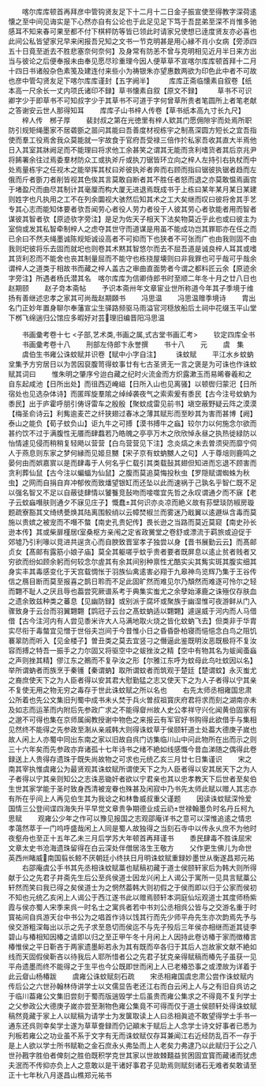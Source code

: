 <!-- { "loadSidebar": true } -->
　　喀尔库库顿首再拜彦中管钩贤友足下十二月十二日金子振宣使至得教字深荷逺懐之至中间见诲实是下心然亦自有公论也于此足见足下笃于吾昆弟至深不肖惟多驰感耳不知来春可果至都不付下棋枰防等皆已领此时请家兄使想已逹度贤友亦必喜也此间公私皆望家兄早来闲报吾兄知之文书一节克明甚是用心縁不肖小女病【旁添四五十日竟至逝去不胜悲塞奈何奈何】及身常有防恙不曾与克明相见近月半日来方出当与彼论之后便奉报未由奉见愿尽珍重理今因人便草草不宣喀尔库库顿首拜十二月十四日书诸般杂色素笺及建连付来些小为祷银朱亦望惠数两欲为印色此中者不可故也彦中管勾贤友足下喀尔库库谨封【五字阙半】
　　库库正斋临懐素自叙卷【纸本高一尺余长一丈内项氏诸印不録】草书懐素自叙【原文不録】
　　草书不可识卿字少于即草书不可知叔字少于其草书不可道于字何曾草所贵者笔圆所上者笔老献之答谢安云世人那得知耳
　　库库子山书梓人传卷【草书纸本高九寸长九尺】
　　梓人传　桞子厚
　　裴封叔之第在光徳里有梓人欵其门愿佣隙宇而处焉所职防引规矩绳墨家不居砻斵之噐问其能曰吾善度材视栋宇之制髙深圆方短长之宜吾指使而羣工役焉舍我众莫能就一宇故食于官府吾受禄三倍作扵私家吾收其直大半焉他日入其室其牀阙足而不能理曰将求他工余甚笑之谓其无能而贪利嗜货者其后京兆尹将餙署余往过焉委羣材防众工或执斧斤或执刀锯皆环立向之梓人左持引右执杖而中处焉量栋宇之任视木之能举挥其杖曰斧彼执斧者奔而右顾而指曰锯彼执锯者趋而左俄而斤者斵刀者削皆视其色俟其言莫敢自断者其不胜任者怒而退之亦莫敢愠焉画宫于堵盈尺而曲尽其制计其毫厘而构大厦无进退焉既成书于上栋曰某年某月某日某建则姓字也凡执用之工不在列余圜视大骇然后知其术之工大矣继而叹曰彼将舍其手艺专其心志而能知体要者欤吾闻劳心者役人劳力者役于人彼其劳心者欤能者用而智者谋彼其智者欤【原迹欤字旁注】是足为佐天子相天下法矣物莫近乎此也或曰彼主为室倘或发其私智牵制梓人之虑夺其世守而道谋是用虽不能成功岂其罪耶亦在任之而已余曰不然夫绳墨诚陈规矩诚设高者不可抑而下也狭者不可张而广也由我则固不由我则圯彼将乐去固而就圯也则卷其术黙其智悠尔而去不屈吾道是诚良梓人耳其或嗜其货利忍而不能舍也丧其制量屈而不能守也栋挠屋壊则曰非我罪也可乎哉可乎哉余谓梓人之道类于相故书而藏之梓人盖古之审曲直面势者今谓之都料匠云余【原迹余字旁注】所遇者杨氏潜其名　喀尔库库为信卿侍郎书时至顺二年冬十月之廿八日也赵期颐
　　赵子竒本斋帖
　　予识本斋卅年文章宦业世所称道今年其子季境于维扬有善继述忠孝之家其可尚哉赵期頥书
　　冯思温
　　冯思温赠季境诗
　　胄出名门正妙年置身聊尔奉藩宣尘生驿路频驱马雨溢官河穏放船后土祠中花缀玉平山堂下桞飞绵遄归公馆应多暇好对芸理旧编晋阳冯思温

　　书画彚考卷十七
<子部,艺术类,书画之属,式古堂书画汇考>
　　钦定四库全书
　　书画彚考卷十八
　　刑部左侍郎卞永誉撰
　　书十八
　　元
　　虞　集
　　虞伯生书雍公诛蚊赋并识卷【赋中小字自注】
　　诛蚊赋
　　平江水乡蚊蚋坌集予方穷居日以为苦因裒腹笥得蚊事廿有七古圣贤无一言之褒是为可诛也作诛蚊赋其词曰
　　惟朱明之肇序兮迨白藏之纪时火流金而方炽露漱玉而易晞眷羲和之自东起咸池【日所出处】而徂西迈崦嵫【日所入山也见离骚】以顿辔归蒙汜【日所宿处也见选杂体诗】而匿晖旋羣隂之绰绰袭夜气之索索爰有黍民【古今注号蚊蚋为黍民】出于庐霍呼朋引俦讶雷车之殷殷【聚蚊成雷见前书】塡空蔽野疑云阵之漠漠【梅圣俞诗云】利觜逾麦芒之纤狭翅过春冰之薄其赋形而至眇其为害而甚博【阙】泰山之能负【荀子蚊负山】讵九牛之可搏【漠书搏牛之蝱】较尔力以何施念尔欲而甚约饮不过于满腹性无餍而肆蠚若乃皓魄之亭亭万木之欣欣悼永昼之执热徙緑防以怡情遽见侵而稍稍复轻飏以营营【白鸟营营见下注】念炎熇之未去曽须臾而靡宁伺人于燕息则东家之梦何縁而见姬旦嬲【宋子京有蚊蚋嬲人之句】人于尊俎则鹿鸣之晏何由而娯嘉賔以是而肆毒于人何名乎仁载引其类载鼔其翅但知进而忘退不顾害而贪利葬仙鼠【古今注以蝙蝠为仙鼠】之腹而莫追莫悔投秋虫【罗隠赋谓蜘蛛为秋虫】之网而自捐自弃冲郁攸而致燔望银缸而还坠以此而速祸于己孰名乎智仁既不足以强名智又不足以自蔽徒肆情以饕餮竞鼔吻而唼噬宜先哲之永叹谓通夕而不寐【老子云蚊蝱噆肤则通夕不寐见庄子】慨蠢其何识亦炎凉而絶义故有荪壁琰防椒房璇题疏寮豁其文绮绣甍焕其陆离围鲛绡以云幛焚椒兰而雾迷乃戢翼以逺遯纵含毒而莫施以贵嫔之被宠而不噆不螫【南史孔贵妃传】畏长逊之当路而莫近莫窥【南史孙长逊本传】其或柴扉槿居室桑枢方亲闱之定省政黉堂之卷舒或漂流于羁旅或迫促于郊墟乃引利喙以竞进共逞贪心而自腴致晋室孝子独尝以身【晋书展勤云云】而髙邮贞女【髙邮有露筋小娘子庙】莫全其躯嗟乎蚊乎贵者要者既屏息以逺止贫者贱者又穷欲而纷如顾余躬而何较念尔虗其有余其间别种禀性尤酷实尖其觜实斑其腹实细其身实丰其毒感变化于天宫载惆怅于羽族仙禽逺害必翔于九皋神鸟览辉乃集于王谷传信之鴈目断而莫至报喜之鹊日聆而不足此固旷然而难见尔乃頽然而难逐可怜尔之轻而翾不耻人之厌且辱也葢尝究厥谱系考于典集实蚩尤之余孽始涿鹿之诛殛仅存肤血之遗余致兹种类之蕃息【见幽防録】或别派于腐坏或聚族于幽湿惟可夜游鲜从门入骤致身于云台而羽翼翾翾【鹍冠子云台之髙蚊蚋适以翾翾】遽逞威于河内而人马借借【古今注河内有人尝见黍米许大人马满地取火烧之皆化蚊蚋飞去】但类非于华胄实尽衔于毒螫宜见憎于世俗夫岂间于今昔惟小日之昏昏卧柏寝而悒悒念白鸟之阻饥褰翠防而听入【见金楼子】曽丑类之莫去宜竖刁之僭逼此鉴既明汝恶既极将不复汝容而搏之特吾一振手之力尔固又将驱空中之蛂挫汝之精【空中有物其名为蛂闻蚉蝱之声则挫其精】僇江东之鷆而不复孕汝之形【尔雅江东呼为蚊母此鸟吐蚊因以名】举所谓蚋者而族烹于秦镬【秦谓蚋】取所谓蚊者而筑观于楚廷【楚谓蚊】永灭蚩尤之裔庶使天下之为人臣者得以安其君大慰勤猛之志又使天下之为人子者得以宁其亲不复使无用之物无穷之毒存于世此诛蚊赋之所以名也
　　右先太师丞相雍国忠肃公所着也先公文集旧刋蜀中成书未乆焚于兵火曽叔祖寳庆府君将求而刻之湖南亦未及如志而运革而内附后先参政广求之不能得睂州故人史公孝祥守兴化闻黄伯固家有之邈不可得也集在京师属闽教授谢中物色之来报云有军官好书购得此欲借手与集相见然终不能得之先参政至淛从亲戚韩大则得诛蚊草于侯颐轩道士处葢大德庚子嵗也故人闲上人亦蜀中同出东南之家以旧故自呉门访集临川山中问此物所在出而示之则三十六年矣而先参政亦弃诸孤十七年诗书之绪不絶如线感慨今昔血涕随之偶得此卷録送上人贵得存遗珠于既失尚故物之可求也元统乙亥三月廿七日集谨识
　　宋之南其宰执惟虞雍公为最贤观其诛蚊赋所谓使天下之为人臣者得以安其居天下之为人子者得以宁其亲则知公之志诛恶锄奸者欲以宁君亲也其以忠孝教天下后世者至矣伯生世其家学能于圣时致身西清被宠眷也殊甚及闲寂中乃书先太师此赋以赠人其志亦有所在乎间上人再见伯生其为我谂之和林鲁威叔重父谨题
　　因读诛蚊赋深怜爱国情三公登间谍四海失升平早觉文章贵争期德业成云礽世禄翰墨负时名丹丘柯九思赋
　　观雍公少年之作可以豫见报国之志观邵庵详书之意可以深惟追逺之情忠孝蔼然萃于一门呜呼盛哉闲上人同是蜀人故独得之当刻石寺中以传永乆庶不为他时夜壑舟也至正十五年乙未三月后学苏大年顿首再拜谨书
　　黍民肆毒不胜诛屈宋文章太史书沧海遗珠留得在白云深处伴僧居洛生王敬方
　　父作更生佛儿为命世英西州睹威南国翦长鲸不厌朝廷小终扶日月明诛蚊赋重録妙墨世从衡遂昌郑元祐
　　右邵庵虞公手书其先丞相诛蚊赋藁也赋稿初藏于道士侯颐轩家后为韩大则所得献于公之先君子井斋先生后公至呉侯道士因龙兴闲上人谒公于寓所一见具言赋藁公轩然而笑曰我已得之矣侯道士为之惘然葢韩大则初假之于侯而即以归于公家而侯初不知也元统乙亥闲上人谒公于西江遂书此以赠焉颐轩本洞庭仙坛观道士其度师杨紫霞与侯亦蜀人宋季来呉一时名士之寓呉者若中书刘公丞相呉公皆与之交游名重于时寳祐间自呉游天台中书公为之唱首作诗以饯其行而先少师平舟先生亦次韵焉先予与侯交游粗深每出以示之先子求至恳切而侯迄不与先子殁后三年侯亦相继而逝其徒李碧山与椿相知因椿之请即以归之至正甲午冬十月闲上人因持此卷访椿于家而徴椿言椿惟侯之平日靳吝于两家遗墨眎若永为其有既而卒各归于其后人岂故家文献不絶如线而天固假侯靳吝以待我后人耶所惜者公之先君子犹克亲得赋稿而椿先子虽获一见平舟遗墨而终不能得之于生平也今公既即世而闲上人已老椿恐事之或湮故为详着于此云睂山杨椿跋
　　虞雍公诛蚊赋刻石疏
　　宋丞相雍国虞忠肃公尝作诛蚊赋内传后公之六世孙翰林侍讲学士以文儒显告老还江右而白云闲上人与之有旧自呉访之于临川葢雍公文集旧尝刻于蜀而版遄毁学士后虽贵而雍公集求之不得竟不复刋学士之父参政公大德庚子嵗亦尝至淛物色雍公集竟不可得而仅于道士侯颐轩处得诛蚊赋稿然竟藏于家上人以赋稿为请学士为发箧取读上人曰丞相眞迹不敢望得学士手书一通东还呉则幸矣学士遂为草草誊録而仍记顚末于赋后上人念学士诗文好事者已悉为刋板若雍公之功业虽不系于文字有无而诛蚊赋仅存耳兼闻江右近经防乱百不一存于是上人欲以学士所书赋勒之金石庶永乆弗坠而上人老矣力弗逮乃以此赋归于公之八世孙戡字胜伯者俾刻之胜伯既积学克世其家以世故棘囏益贫困固宜寳而藏诸而犹虑夫泯而不传抑亦负上人之意敢以是干诸好事君子见助焉则赋刻诸石无难者矣敢请至正十七年秋八月遂昌山樵郑元祐书
